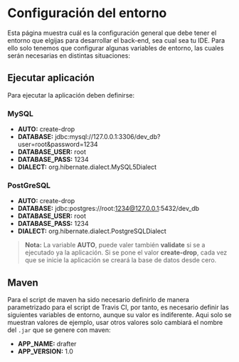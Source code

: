 # Configuración del entorno
Esta página muestra cuál es la configuración general que debe tener el entorno que elgijas para desarrollar el back-end, sea cual sea tu IDE. Para ello solo tenemos que configurar algunas variables de entorno, las cuales serán necesarias en distintas situaciones:

## Ejecutar aplicación
Para ejecutar la aplicación deben definirse:

### MySQL
* **AUTO:** create-drop
* **DATABASE:** jdbc:mysql://127.0.0.1:3306/dev_db?user=root&password=1234
* **DATABASE_USER:** root
* **DATABASE_PASS:** 1234
* **DIALECT:** org.hibernate.dialect.MySQL5Dialect

### PostGreSQL
* **AUTO:** create-drop
* **DATABASE:** jdbc:postgres://root:1234@127.0.0.1:5432/dev_db
* **DATABASE_USER:** root
* **DATABASE_PASS:** 1234
* **DIALECT:** org.hibernate.dialect.PostgreSQLDialect

> **Nota:** La variable **AUTO**, puede valer también **validate** si se a ejecutado ya la aplicación. Si se pone el valor **create-drop**, cada vez que se inicie la aplicación se creará la base de datos desde cero.

## Maven
Para el script de maven ha sido necesario definirlo de manera parametrizado para el script de Travis CI, por tanto, es necesario definir las siguientes variables de entorno, aunque su valor es indiferente. Aqui solo se muestran valores de ejemplo, usar otros valores solo cambiará el nombre del `.jar` que se genere con maven:
* **APP_NAME:** drafter
* **APP_VERSION:** 1.0
